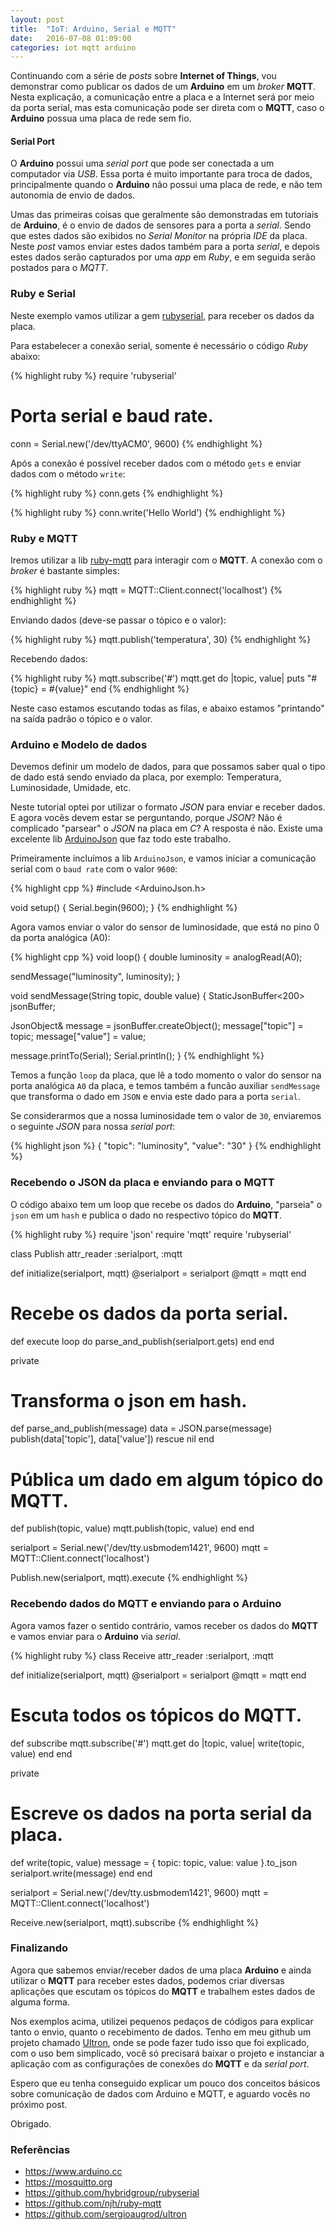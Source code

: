 ```yaml
---
layout: post
title:  "IoT: Arduino, Serial e MQTT"
date:   2016-07-08 01:09:00
categories: iot mqtt arduino
---
```


Continuando com a série de *posts* sobre **Internet of Things**, vou demonstrar como publicar os dados de um **Arduino** em um *broker* **MQTT**. Nesta explicação, a comunicação entre a placa e a Internet será por meio da porta serial, mas esta comunicação pode ser direta com o **MQTT**, caso o **Arduino** possua uma placa de rede sem fio.

#### Serial Port

O **Arduino** possui uma *serial port* que pode ser conectada a um computador via *USB*. Essa porta é muito importante para troca de dados, principalmente quando o **Arduino** não possui uma placa de rede, e não tem autonomia de envio de dados.

Umas das primeiras coisas que geralmente são demonstradas em tutoriais de **Arduino**, é o envio de dados de sensores para a porta a *serial*. Sendo que estes dados são exibidos no *Serial Monitor* na própria *IDE* da placa. Neste *post* vamos enviar estes dados também para a porta *serial*, e depois estes dados serão capturados por uma *app* em *Ruby*, e em seguida serão postados para o *MQTT*.

### Ruby e Serial

Neste exemplo vamos utilizar a gem [rubyserial](https://github.com/hybridgroup/rubyserial), para receber os dados da placa.

Para estabelecer a conexão serial, somente é necessário o código *Ruby* abaixo:

{% highlight ruby %}
require 'rubyserial'

# Porta serial e baud rate.
conn = Serial.new('/dev/ttyACM0', 9600)
{% endhighlight %}

Após a conexão é possível receber dados com o método `gets` e enviar dados com o método `write`:

{% highlight ruby %}
conn.gets
{% endhighlight %}

{% highlight ruby %}
conn.write('Hello World')
{% endhighlight %}

### Ruby e MQTT

Iremos utilizar a lib [ruby-mqtt](https://github.com/njh/ruby-mqtt) para interagir com o **MQTT**. A conexão com o *broker* é bastante simples:

{% highlight ruby %}
mqtt = MQTT::Client.connect('localhost')
{% endhighlight %}

Enviando dados (deve-se passar o tópico e o valor):

{% highlight ruby %}
mqtt.publish('temperatura', 30)
{% endhighlight %}

Recebendo dados:

{% highlight ruby %}
mqtt.subscribe('#')
mqtt.get do |topic, value|
  puts "#{topic} = #{value}"
end
{% endhighlight %}

Neste caso estamos escutando todas as filas, e abaixo estamos "printando" na saída padrão o tópico e o valor.

### Arduino e Modelo de dados

Devemos definir um modelo de dados, para que possamos saber qual o tipo de dado está sendo enviado da placa, por exemplo: Temperatura, Luminosidade, Umidade, etc.

Neste tutorial optei por utilizar o formato *JSON* para enviar e receber dados. E agora vocês devem estar se perguntando, porque *JSON*? Não é complicado "parsear" o *JSON* na placa em *C*? A resposta é não. Existe uma excelente lib [ArduinoJson](https://github.com/bblanchon/ArduinoJson) que faz todo este trabalho.

Primeiramente incluímos a lib `ArduinoJson`, e vamos iniciar a comunicação serial com o `baud rate` com o valor `9600`:

{% highlight cpp %}
#include <ArduinoJson.h>

void setup()
{
  Serial.begin(9600);
}
{% endhighlight %}

Agora vamos enviar o valor do sensor de luminosidade, que está no pino 0 da porta analógica (A0):

{% highlight cpp %}
void loop()
{
  double luminosity = analogRead(A0);

  sendMessage("luminosity", luminosity);
}

void sendMessage(String topic, double value) {
  StaticJsonBuffer<200> jsonBuffer;

  JsonObject& message = jsonBuffer.createObject();
  message["topic"] = topic;
  message["value"] = value;

  message.printTo(Serial);
  Serial.println();
}
{% endhighlight %}

Temos a função `loop` da placa, que lê a todo momento o valor do sensor na porta analógica `A0` da placa, e temos também a funcão auxiliar `sendMessage` que transforma o dado em `JSON` e envia este dado para a porta `serial`.

Se considerarmos que a nossa luminosidade tem o valor de `30`, enviaremos o seguinte *JSON* para nossa *serial port*:

{% highlight json %}
{
  "topic": "luminosity",
  "value": "30"
}
{% endhighlight %}

### Recebendo o JSON da placa e enviando para o MQTT

O código abaixo tem um loop que recebe os dados do **Arduino**, "parseia" o `json` em um `hash` e publica o dado no respectivo tópico do **MQTT**.

{% highlight ruby %}
require 'json'
require 'mqtt'
require 'rubyserial'

class Publish
  attr_reader :serialport, :mqtt

  def initialize(serialport, mqtt)
    @serialport = serialport
    @mqtt = mqtt
  end

  # Recebe os dados da porta serial.
  def execute
    loop do
      parse_and_publish(serialport.gets)
    end
  end

  private

  # Transforma o json em hash.
  def parse_and_publish(message)
    data = JSON.parse(message)
    publish(data['topic'], data['value'])
  rescue
    nil
  end

  # Pública um dado em algum tópico do MQTT.
  def publish(topic, value)
    mqtt.publish(topic, value)
  end
end

serialport = Serial.new('/dev/tty.usbmodem1421', 9600)
mqtt = MQTT::Client.connect('localhost')

Publish.new(serialport, mqtt).execute
{% endhighlight %}

### Recebendo dados do MQTT e enviando para o Arduino

Agora vamos fazer o sentido contrário, vamos receber os dados do **MQTT** e vamos enviar para o **Arduino** via *serial*.

{% highlight ruby %}
class Receive
  attr_reader :serialport, :mqtt

  def initialize(serialport, mqtt)
    @serialport = serialport
    @mqtt = mqtt
  end

  # Escuta todos os tópicos do MQTT.
  def subscribe
    mqtt.subscribe('#')
    mqtt.get do |topic, value|
      write(topic, value)
    end
  end

  private

  # Escreve os dados na porta serial da placa.
  def write(topic, value)
    message = { topic: topic, value: value }.to_json
    serialport.write(message)
  end
end

serialport = Serial.new('/dev/tty.usbmodem1421', 9600)
mqtt = MQTT::Client.connect('localhost')

Receive.new(serialport, mqtt).subscribe
{% endhighlight %}

### Finalizando

Agora que sabemos enviar/receber dados de uma placa **Arduino** e ainda utilizar o **MQTT** para receber estes dados, podemos criar diversas aplicações que escutam os tópicos do **MQTT** e trabalhem estes dados de alguma forma.

Nos exemplos acima, utilizei pequenos pedaços de códigos para explicar tanto o envio, quanto o recebimento de dados. Tenho em meu github um projeto chamado [Ultron](https://github.com/sergioaugrod/ultron), onde se pode fazer tudo isso que foi explicado, com o uso bem simplicado, você só precisará baixar o projeto e instanciar a aplicação com as configurações de conexões do **MQTT** e da *serial port*.

Espero que eu tenha conseguido explicar um pouco dos conceitos básicos sobre comunicação de dados com Arduino e MQTT, e aguardo vocês no próximo post.

Obrigado.

### Referências

* <https://www.arduino.cc>
* <https://mosquitto.org>
* <https://github.com/hybridgroup/rubyserial>
* <https://github.com/njh/ruby-mqtt>
* <https://github.com/sergioaugrod/ultron>
